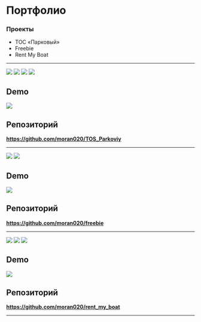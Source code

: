# Портфолио

### Проекты

- ТОС «Парковый»
- Freebie
- Rent My Boat

***
![](https://github.com/moran020/portfolio/blob/main/TOS_Parkoviy/presentation/Slide_1.png) 
![](https://github.com/moran020/portfolio/blob/main/TOS_Parkoviy/presentation/Slide_2.png) 
![](https://github.com/moran020/portfolio/blob/main/TOS_Parkoviy/presentation/Slide_3.png) 
![](https://github.com/moran020/portfolio/blob/main/TOS_Parkoviy/presentation/Slide_4.png) 

## Demo

![](https://github.com/moran020/portfolio/blob/main/TOS_Parkoviy/demo.gif) 

## Репозиторий 
**<https://github.com/moran020/TOS_Parkoviy>**

***
![](https://github.com/moran020/portfolio/blob/main/freebie/presentation/Slide_1.png) 
![](https://github.com/moran020/portfolio/blob/main/freebie/presentation/Slide_2.png) 

## Demo

![](https://github.com/moran020/portfolio/blob/main/freebie/demo.gif) 

## Репозиторий 
**<https://github.com/moran020/freebie>**

***
![](https://github.com/moran020/portfolio/blob/main/rent_my_boat/presentation/Slide_1.png) 
![](https://github.com/moran020/portfolio/blob/main/rent_my_boat/presentation/Slide_2.png)
![](https://github.com/moran020/portfolio/blob/main/rent_my_boat/presentation/Slide_3.png) 

## Demo

![](https://github.com/moran020/portfolio/blob/main/rent_my_boat/demo.gif) 

## Репозиторий 
**<https://github.com/moran020/rent_my_boat>**

***
